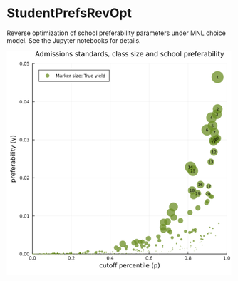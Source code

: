 # StudentPrefsRevOpt

Reverse optimization of school preferability parameters under MNL choice model. See the Jupyter notebooks for details.

![Admissions standards, class size, and school preferability](/plots/full.png)

